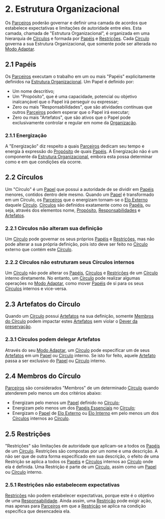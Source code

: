 # 2. <span id="estrutura-organizacional">Estrutura Organizacional</span>

Os [Parceiros][parceiros] poderão governar e definir uma camada de acordos que estabelece expectativas e limitações de autoridade entre eles. Esta camada, chamada de "Estrutura Organizacional", é organizada em uma hierarquia de [Círculos][circulos] e formada por [Papéis][papeis] e [Restrições][restricoes]. Cada [Círculo][circulos] governa a sua Estrutura Organizacional, que somente pode ser alterada no [Modo Adaptar][modo-adaptar].

## 2.1 <span id="papeis">Papéis</span>

Os [Parceiros][parceiros] executam o trabalho em um ou mais "Papéis" explicitamente definidos na [Estrutura Organizacional][estrutura-organizacional]. Um Papel é definido por:

* Um nome descritivo;
* Um "Propósito", que é uma capacidade, potencial ou objetivo inalcançável que o Papel irá perseguir ou expressar;
* Zero ou mais "Responsabilidades", que são atividades contínuas que outros [Parceiros][parceiros] podem esperar que o Papel irá executar;
* Zero ou mais "Artefatos", que são ativos que o Papel pode exclusivamente controlar e regular em nome da [Organização][organizacao].

### 2.1.1 <span id="energizacao">Energização</span>

A "Energização" diz respeito a quais [Parceiros][parceiros] dedicam seu tempo e energia à expressão do [Propósito][papeis] de quais [Papéis][papeis]. A Energização não é um componente da [Estrutura Organizacional][estrutura-organizacional], embora esta possa determinar como e em que condições ela ocorre.

## 2.2 <span id="circulos">Círculos</span>

Um "Círculo" é um [Papel][papeis] que possui a autoridade de se dividir em [Papéis][papeis] menores, contidos dentro dele mesmo. Quando um [Papel][papeis] é transformado em um Círculo, os [Parceiros][parceiros] que o energizam tornam-se o [Elo Externo][elo-externo] daquele [Círculo][circulos]. [Círculos][circulos] são definidos exatamente como os [Papéis][papeis], ou seja, através dos elementos nome, [Propósito][papeis], [Responsabilidades][papeis] e [Artefatos][papeis].

### 2.2.1 <span id="circulos-nao-alteram-sua-definicao">Círculos não alteram sua definição</span>

Um [Círculo][circulos] pode governar os seus próprios [Papéis][papeis] e [Restrições][restricoes], mas não pode alterar a sua própria definição, pois isto deve ser feito no [Círculo][circulos] externo que contém este [Círculo][circulos].

### 2.2.2 <span id="circulos-nao-estruturam-seus-circulos-internos">Círculos não estruturam seus Círculos internos</span>

Um [Círculo][circulos] não pode alterar os [Papéis][papeis], [Círculos][circulos] e [Restrições][restricoes] de um [Círculo][circulos] interno diretamente. No entanto, um [Círculo][circulos] pode realizar algumas operações no [Modo Adaptar][modo-adaptar], como mover [Papéis][papeis] de si para os seus [Círculos][circulos] internos e vice-versa.

## 2.3 <span id="artefatos-do-circulo">Artefatos do Círculo</span>

Quando um [Círculo][circulos] possui [Artefatos][papeis] na sua definição, somente [Membros do Círculo][membros-do-circulo] podem impactar estes [Artefatos][papeis] sem violar o [Dever da preservação][dever-da-preservacao].

### 2.3.1 <span id="circulos-podem-delegar-artefatos">Círculos podem delegar Artefatos</span>

Através do seu [Modo Adaptar][modo-adaptar], um [Círculo][circulos] pode especificar um de seus [Artefatos][papeis] em um [Papel][papeis] ou [Círculo][circulos] interno. Se isto for feito, aquele [Artefato][papeis] passa a ser exclusivo do [Papel][papeis] ou [Círculo][circulos] interno.

## 2.4 <span id="membros-do-circulo">Membros do Círculo</span>

[Parceiros][parceiros] são considerados "Membros" de um determinado [Círculo][circulos] quando atenderem pelo menos um dos critérios abaixo:

* Energizam pelo menos um [Papel][papeis] definido no [Círculo][circulos];
* Energizam pelo menos um dos [Papéis Essenciais][papeis-essenciais] no [Círculo][circulos];
* Energizam o [Papel][papeis] de [Elo Externo][elo-externo] ou [Elo Interno][elo-interno] em pelo menos um dos [Círculos][circulos] internos ao [Círculo][circulos].

## 2.5 <span id="restricoes">Restrições</span>

"Restrições" são limitações de autoridade que aplicam-se a todos os [Papéis][papeis] de um [Círculo][circulos]. Restrições são compostas por um nome e uma descrição. A não ser que de outra forma especificado em sua descrição, o efeito de uma Restrição se aplica a todos os [Papéis][papeis] e [Círculos][circulos] internos ao [Círculo][circulos] onde ela é definida. Uma Restrição é parte de um [Círculo][circulos], assim como um [Papel][papeis] ou [Círculo][circulos] interno.

### 2.5.1 <span id="restricoes-nao-estabelecem-expectativas">Restrições não estabelecem expectativas</span>

[Restrições][restricoes] não podem estabelecer expectativas, porque este é o objetivo de uma [Responsabilidade][papeis]. Ainda assim, uma [Restrição][restricoes] pode exigir ação, mas apenas para [Parceiros][parceiros] em que a [Restrição][restricoes] se aplica na condição específica que desencadeia ela.

<!-- Links -->
[organizacao]: organizacao.md
[parceiros]: organizacao.md#parceiros
[tensoes]: organizacao.md#tensoes
[proposito-evolutivo]: organizacao.md#proposito-evolutivo
[organizacao]: organizacao.md
[dever-da-preservacao]: direitos-e-deveres.md#dever-da-preservacao
[estrutura-organizacional]: estrutura-organizacional.md
[circulos]: estrutura-organizacional.md#circulos
[membros-do-circulo]: estrutura-organizacional.md#membros-do-circulo
[papeis]: estrutura-organizacional.md#papeis
[restricoes]: estrutura-organizacional.md#restricoes
[modo-adaptar]: reunioes-de-circulo.md#modo-adaptar
[papeis-essenciais]: papeis-essenciais.md
[elo-externo]: papeis-essenciais.md#elo-externo
[elo-interno]: papeis-essenciais.md#elo-interno
